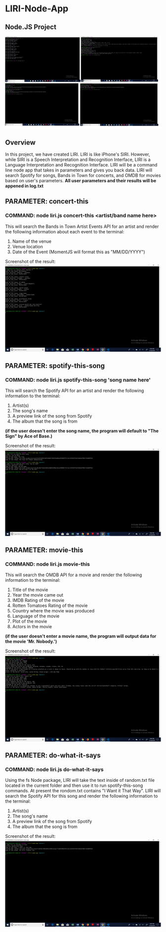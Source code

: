 # LIRI-Node-App
## Node.JS Project

![Homepage](https://github.com/kamalnyc17/liri-node-app/blob/master/images/homepage.jpg)

## Overview
In this project, we have created LIRI. LIRI is like iPhone's SIRI. However, while SIRI is a Speech Interpretation and Recognition Interface, LIRI is a Language Interpretation and Recognition Interface. LIRI will be a command line node app that takes in parameters and gives you back data. LIRI will search Spotify for songs, Bands in Town for concerts, and OMDB for movies based on user's parameters. **All user parameters and their results will be appened in log.txt**

## PARAMETER: concert-this
### COMMAND: node liri.js concert-this <artist/band name here>
This will search the Bands in Town Artist Events API for an artist and render the following information about each event to the terminal:
1. Name of the venue
2. Venue location
3. Date of the Event (MomentJS will format this as "MM/DD/YYYY")

Screenshot of the result:
![concert-this](https://github.com/kamalnyc17/liri-node-app/blob/master/images/concert-this.jpg)

## PARAMETER: spotify-this-song
### COMMAND: node liri.js spotify-this-song 'song name here'
This will search the Spotify API for an artist and render the following information to the terminal:
1. Artist(s)
2. The song's name
3. A preview link of the song from Spotify
4. The album that the song is from

**(if the user doesn't enter the song name, the program will default to "The Sign" by Ace of Base.)**

Screenshot of the result:
![spotify-this-song](https://github.com/kamalnyc17/liri-node-app/blob/master/images/spotify-this-song.jpg)

## PARAMETER: movie-this
### COMMAND: node liri.js movie-this <movie name here>
This will search the OMDB API for a movie and render the following information to the terminal:
1. Title of the movie
2. Year the movie came out
3. IMDB Rating of the movie
4. Rotten Tomatoes Rating of the movie
5. Country where the movie was produced
6. Language of the movie
7. Plot of the movie
8. Actors in the movie

**(if the user doesn't enter a movie name, the program will output data for the movie 'Mr. Nobody.')**

Screenshot of the result:
![movie-this](https://github.com/kamalnyc17/liri-node-app/blob/master/images/movie-this.jpg)

## PARAMETER: do-what-it-says
### COMMAND: node liri.js do-what-it-says
Using the fs Node package, LIRI will take the text inside of random.txt file located in the current folder and then use it to run spotify-this-song commands.
At present the rondom.txt contains "I Want it That Way". LIRI will search the Spotify API for this song and render the following information to the terminal:
1. Artist(s)
2. The song's name
3. A preview link of the song from Spotify
4. The album that the song is from

Screenshot of the result:
![do-what-it-says](https://github.com/kamalnyc17/liri-node-app/blob/master/images/do-what-it-says.jpg)
